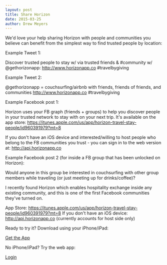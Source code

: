 ```yaml
---
layout: post
title: Share Horizon
date: 2015-03-25
author: Drew Meyers
---
```

We'd love your help sharing Horizon with people and communities you believe can benefit from the simplest way to find trusted people by location:

Example Tweet 1:

Discover trusted people to stay w/ via trusted friends & #community w/ @gethorizonapp: http://www.horizonapp.co #travelbygiving

Example Tweet 2:

@gethorizonapp = couchsurfing/airbnb with friends, friends of friends, and communities http://www.horizonapp.co #travelbygiving

Example Facebook post 1:

Horizon uses your FB graph (friends + groups) to help you discover people in your trusted network to stay with on your next trip. It's available on the app store: https://itunes.apple.com/us/app/horizon-travel-stay-people/id960391979?mt=8

If you don't have an iOS device and interested/willing to host people who belong to the FB communities you trust - you can sign in to the web version at: http://api.horizonapp.co

Example Facebook post 2 (for inside a FB group that has been unlocked on Horizon):

Would anyone in this group be interested in couchsurfing with other group members while traveling (or just meeting up for drinks/coffee)?

I recently found Horizon which enables hospitality exchange inside any existing community, and this is one of the first Facebook communities they've turned on.

App Store: https://itunes.apple.com/us/app/horizon-travel-stay-people/id960391979?mt=8 
If you don't have an iOS device: http://api.horizonapp.co (currently accounts for host side only)

Ready to try it? Download using your iPhone/iPad: 

<a href="https://itunes.apple.com/us/app/horizon-travel-stay-people/id960391979?mt=8" class="btn btn--full">Get the App</a>

No iPhone/iPad? Try the web app:

<a href="http://api.horizonapp.co" class="btn btn--full">Login</a>